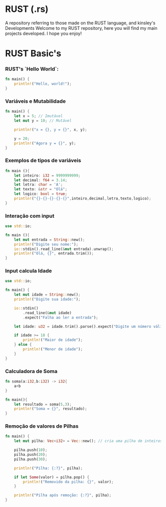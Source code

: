 # RUST (.rs)
 A repository referring to those made on the RUST language, and kinsley's Developments
 Welcome to my RUST repository, here you will find my main projects developed. I hope you enjoy!
# RUST Basic's
<h3>RUST's `Hello World`: </h3>

```rs
fn main() {
    println!("Hello, world!");
}
```
<h3>Variáveis e Mutabilidade</h3>

```rs
fn main() {
    let x = 5; // Imutável
    let mut y = 10; // Mutável

    println!("x = {}, y = {}", x, y);

    y = 20;
    println!("Agora y = {}", y);
}
```

<h3>Exemplos de tipos de variáveis</h3>

```rs
fn main (){
    let inteiro: i32 = 9999999999;
    let decimal: f64 = 3.14;
    let letra: char = 'A';
    let texto: &str = "Olá";
    let logico: bool = true;
    println!("{}-{}-{}-{}-{}",inteiro,decimal,letra,texto,logico);
}
```

<h3>Interação com input</h3>

```rs
use std::io;

fn main (){
    let mut entrada = String::new();
    println!("Digite seu nome:");
    io::stdin().read_line(&mut entrada).unwrap();
    println!("Olá, {}", entrada.trim());
}
```

<h3>Input calcula Idade</h3>

```rs
use std::io;

fn main() {
    let mut idade = String::new();
    println!("Digite sua idade:");

    io::stdin()
        .read_line(&mut idade)
        .expect("Falha ao ler a entrada");

    let idade: u32 = idade.trim().parse().expect("Digite um número válido");

    if idade >= 18 {
        println!("Maior de idade");
    } else {
        println!("Menor de idade");
    }
}
```
<h3>Calculadora de Soma</h3>

```rs
fn soma(a:i32,b:i32) -> i32{
    a+b
}

fn main(){
    let resultado = soma(5,3);
    println!("Soma = {}", resultado);
}
```

<h3>Remoção de valores de Pilhas</h3>

```rs
fn main() {
    let mut pilha: Vec<i32> = Vec::new(); // cria uma pilha de inteiros

    pilha.push(10);
    pilha.push(20);
    pilha.push(30);

    println!("Pilha: {:?}", pilha);

    if let Some(valor) = pilha.pop() {
        println!("Removido da pilha: {}", valor);
    }

    println!("Pilha após remoção: {:?}", pilha);
}

```


